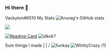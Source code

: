 
### Hi there 👋
Vackyton#6510
                                   My Stats
![Anurag's GitHub stats](https://github-readme-stats.vercel.app/api?username=vackyton&theme=radical&show_icons=true)

![](https://github-profile-summary-cards.vercel.app/api/cards/repos-per-language?username=3kh0&theme=github_dark)

[![Readme Card](https://github-readme-stats.vercel.app/api/pin/?username=vackyton&&theme=radical&repo=MyPythonScripts)](https://github.com/vackyton/MyPythonScripts)
![idkok?](https://discord.c99.nl/widget/theme-1/756319882135601263.png)

Sum things I made |
                  |
                  \/
![funkay](https://user-images.githubusercontent.com/79385929/128585292-d77b5431-2ec3-4bc7-a092-8a9b7a72758b.png)
![WhittyCrazy (1)](https://user-images.githubusercontent.com/79385929/128584952-5b5e2eba-3534-41c2-8822-3ed599d7eff0.png)
